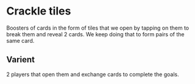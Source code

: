 # Crackle tiles

Boosters of cards in the form of tiles that we open by tapping on them to break them and reveal 2 cards. We keep doing that to form pairs of the same card.

## Varient

2 players that open them and exchange cards to complete the goals.
